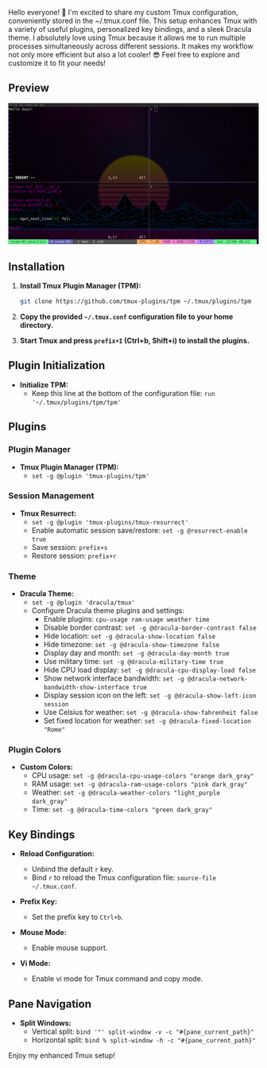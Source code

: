 Hello everyone! 👋
I'm excited to share my custom Tmux configuration, conveniently stored in the ~/.tmux.conf file. This setup enhances Tmux with a variety of useful plugins, personalized key bindings, and a sleek Dracula theme.
I absolutely love using Tmux because it allows me to run multiple processes simultaneously across different sessions. It makes my workflow not only more efficient but also a lot cooler! 😎
Feel free to explore and customize it to fit your needs!

## Preview

![Tmux Screenshot](./screenshot.png)

## Installation

1. **Install Tmux Plugin Manager (TPM):**
   ```bash
   git clone https://github.com/tmux-plugins/tpm ~/.tmux/plugins/tpm
   ```

2. **Copy the provided `~/.tmux.conf` configuration file to your home directory.**

3. **Start Tmux and press `prefix+I` (Ctrl+b, Shift+i) to install the plugins.**

## Plugin Initialization

- **Initialize TPM:**
  - Keep this line at the bottom of the configuration file: `run '~/.tmux/plugins/tpm/tpm'`

## Plugins

### Plugin Manager
- **Tmux Plugin Manager (TPM):**
  - `set -g @plugin 'tmux-plugins/tpm'`
  
### Session Management
- **Tmux Resurrect:**
  - `set -g @plugin 'tmux-plugins/tmux-resurrect'`
  - Enable automatic session save/restore: `set -g @resurrect-enable true`
  - Save session: `prefix+s`
  - Restore session: `prefix+r`

### Theme
- **Dracula Theme:**
  - `set -g @plugin 'dracula/tmux'`
  - Configure Dracula theme plugins and settings:
    - Enable plugins: `cpu-usage ram-usage weather time`
    - Disable border contrast: `set -g @dracula-border-contrast false`
    - Hide location: `set -g @dracula-show-location false`
    - Hide timezone: `set -g @dracula-show-timezone false`
    - Display day and month: `set -g @dracula-day-month true`
    - Use military time: `set -g @dracula-military-time true`
    - Hide CPU load display: `set -g @dracula-cpu-display-load false`
    - Show network interface bandwidth: `set -g @dracula-network-bandwidth-show-interface true`
    - Display session icon on the left: `set -g @dracula-show-left-icon session`
    - Use Celsius for weather: `set -g @dracula-show-fahrenheit false`
    - Set fixed location for weather: `set -g @dracula-fixed-location "Rome"`

### Plugin Colors
- **Custom Colors:**
  - CPU usage: `set -g @dracula-cpu-usage-colors "orange dark_gray"`
  - RAM usage: `set -g @dracula-ram-usage-colors "pink dark_gray"`
  - Weather: `set -g @dracula-weather-colors "light_purple dark_gray"`
  - Time: `set -g @dracula-time-colors "green dark_gray"`

## Key Bindings

- **Reload Configuration:**
  - Unbind the default `r` key.
  - Bind `r` to reload the Tmux configuration file: `source-file ~/.tmux.conf`.
  
- **Prefix Key:**
  - Set the prefix key to `Ctrl+b`.

- **Mouse Mode:**
  - Enable mouse support.

- **Vi Mode:**
  - Enable vi mode for Tmux command and copy mode.

## Pane Navigation

- **Split Windows:**
  - Vertical split: `bind '"' split-window -v -c "#{pane_current_path}"`
  - Horizontal split: `bind % split-window -h -c "#{pane_current_path}"`




Enjoy my enhanced Tmux setup!
